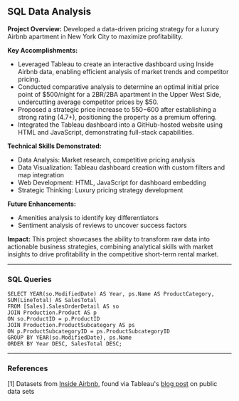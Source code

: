 ## SQL Data Analysis

**Project Overview:** Developed a data-driven pricing strategy for a luxury Airbnb apartment in New York City to maximize profitability.

**Key Accomplishments:**
- Leveraged Tableau to create an interactive dashboard using Inside Airbnb data, enabling efficient analysis of market trends and competitor pricing.
- Conducted comparative analysis to determine an optimal initial price point of $500/night for a 2BR/2BA apartment in the Upper West Side, undercutting average competitor prices by $50.
- Proposed a strategic price increase to $550-$600 after establishing a strong rating (4.7+), positioning the property as a premium offering.
- Integrated the Tableau dashboard into a GitHub-hosted website using HTML and JavaScript, demonstrating full-stack capabilities.

**Technical Skills Demonstrated:**
- Data Analysis: Market research, competitive pricing analysis
- Data Visualization: Tableau dashboard creation with custom filters and map integration
- Web Development: HTML, JavaScript for dashboard embedding
- Strategic Thinking: Luxury pricing strategy development

**Future Enhancements:**
- Amenities analysis to identify key differentiators
- Sentiment analysis of reviews to uncover success factors

**Impact:** This project showcases the ability to transform raw data into actionable business strategies, combining analytical skills with market insights to drive profitability in the competitive short-term rental market.

---

### SQL Queries

```
SELECT YEAR(so.ModifiedDate) AS Year, ps.Name AS ProductCategory, SUM(LineTotal) AS SalesTotal
FROM [Sales].SalesOrderDetail AS so
JOIN Production.Product AS p
ON so.ProductID = p.ProductID
JOIN Production.ProductSubcategory AS ps
ON p.ProductSubcategoryID = ps.ProductSubcategoryID
GROUP BY YEAR(so.ModifiedDate), ps.Name
ORDER BY Year DESC, SalesTotal DESC;
```

---

### References

[1] Datasets from [Inside Airbnb](https://insideairbnb.com/new-york-city/), found via Tableau's [blog post](https://www.tableau.com/blog/how-to-find-sources-for-public-data-sets) on public data sets
